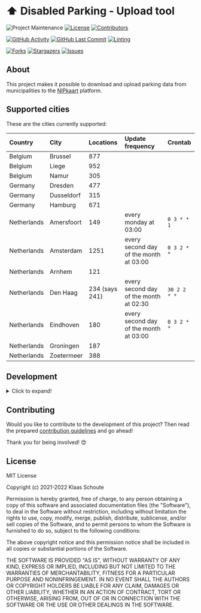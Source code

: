 <!--
*** To avoid retyping too much info. Do a search and replace for the following:
*** github_username, repo_name
-->

# ⬆️ Disabled Parking - Upload tool
<!-- PROJECT SHIELDS -->
![Project Maintenance][maintenance-shield]
[![License][license-shield]](LICENSE.md)
[![Contributors][contributors-shield]][contributors-url]

[![GitHub Activity][commits-shield]][commits]
[![GitHub Last Commit][last-commit-shield]][commits]
[![Linting][linting-shield]][linting-url]

[![Forks][forks-shield]][forks-url]
[![Stargazers][stars-shield]][stars-url]
[![Issues][issues-shield]][issues-url]

## About

This project makes it possible to download and upload parking data from municipalities to the [NIPkaart][nipkaart] platform.

## Supported cities

These are the cities currently supported:

| Country | City | Locations | Update frequency | Crontab |
|:--------|:-----|:----------|:-----------------| :-------|
| Belgium | Brussel | 877 |  |
| Belgium | Liege | 952 |  |
| Belgium | Namur | 305 |  |
| Germany | Dresden | 477 |  |
| Germany | Dusseldorf | 315 |  |
| Germany | Hamburg | 671 |  |
| Netherlands | Amersfoort | 149 | every monday at 03:00 | `0 3 * * 1` |
| Netherlands | Amsterdam | 1251 | every second day of the month at 03:00 | `0 3 2 * *` |
| Netherlands | Arnhem | 121 |  |
| Netherlands | Den Haag | 234 (says 241) | every second day of the month at 02:30 | `30 2 2 * *` |
| Netherlands | Eindhoven | 180 | every second day of the month at 03:00 | `0 3 2 * *` |
| Netherlands | Groningen | 187 |  |
| Netherlands | Zoetermeer | 388 |  |


## Development
<details>
  <summary>Click to expand!</summary>

1. Create a `.env` file
```bash
cp .env.example .env
```
2. Fillout the database credentials and which city you want to upload
3. Create your virtual environment
```bash
python3 -m venv venv
source venv/bin/activate
```
4. Install dependencies
```bash
pip install -r requirements.txt
```

### Build image

```bash
docker build -t parking-[CITY] .
```

### Run the image

```bash
docker run parking-[CITY] -d --restart on-failure --name nipkaart-parking-[CITY]
```

or

```bash
docker stack deploy -c deploy/[CITY].yml parking
```

### Use of pre-commit

This project provides the option to use pre-commit, so that each commit is checked for code review before being pushed through.

Within your virtual environment you can use this command to install it:

```bash
pre-commit install
```

If you want to perform a full check in the meantime:

```bash
pre-commit run --all-files
```

### Crontab

Certain datasets are regularly updated, so that we can update them automatically in the NIPKaart database.

`0 3 1 * *` = Run every first day of the month at 03:00<br>
`30 2 2 * *` = Run every second day of the month at 02:30<br>
`0 3 2 * *` = Run every second day of the month at 03:00<br>
`0 3 * * 1` = Run every monday at 03:00<br>
`30 2 * * 1` = Run every monday at 02:30<br>
`0 3 * * 2` = Run every thuesday at 03:00<br>
`*/2 * * * *` = Run every 2 minutes<br>

Crontab generator: https://crontab.guru

</details>

## Contributing

Would you like to contribute to the development of this project? Then read the prepared [contribution guidelines](CONTRIBUTING.md) and go ahead!

Thank you for being involved! :heart_eyes:

## License

MIT License

Copyright (c) 2021-2022 Klaas Schoute

Permission is hereby granted, free of charge, to any person obtaining a copy
of this software and associated documentation files (the "Software"), to deal
in the Software without restriction, including without limitation the rights
to use, copy, modify, merge, publish, distribute, sublicense, and/or sell
copies of the Software, and to permit persons to whom the Software is
furnished to do so, subject to the following conditions:

The above copyright notice and this permission notice shall be included in all
copies or substantial portions of the Software.

THE SOFTWARE IS PROVIDED "AS IS", WITHOUT WARRANTY OF ANY KIND, EXPRESS OR
IMPLIED, INCLUDING BUT NOT LIMITED TO THE WARRANTIES OF MERCHANTABILITY,
FITNESS FOR A PARTICULAR PURPOSE AND NONINFRINGEMENT. IN NO EVENT SHALL THE
AUTHORS OR COPYRIGHT HOLDERS BE LIABLE FOR ANY CLAIM, DAMAGES OR OTHER
LIABILITY, WHETHER IN AN ACTION OF CONTRACT, TORT OR OTHERWISE, ARISING FROM,
OUT OF OR IN CONNECTION WITH THE SOFTWARE OR THE USE OR OTHER DEALINGS IN THE
SOFTWARE.

[nipkaart]: https://nipkaart.nl

<!-- MARKDOWN LINKS & IMAGES -->
[maintenance-shield]: https://img.shields.io/maintenance/yes/2022.svg
[contributors-shield]: https://img.shields.io/github/contributors/nipkaart/disabled-parking.svg
[contributors-url]: https://github.com/nipkaart/disabled-parking/graphs/contributors
[forks-shield]: https://img.shields.io/github/forks/nipkaart/disabled-parking.svg
[forks-url]: https://github.com/nipkaart/disabled-parking/network/members
[stars-shield]: https://img.shields.io/github/stars/nipkaart/disabled-parking.svg
[stars-url]: https://github.com/nipkaart/disabled-parking/stargazers
[issues-shield]: https://img.shields.io/github/issues/nipkaart/disabled-parking.svg
[issues-url]: https://github.com/nipkaart/disabled-parking/issues
[license-shield]: https://img.shields.io/github/license/nipkaart/disabled-parking.svg
[commits-shield]: https://img.shields.io/github/commit-activity/y/nipkaart/disabled-parking.svg
[commits]: https://github.com/nipkaart/disabled-parking/commits/main
[last-commit-shield]: https://img.shields.io/github/last-commit/nipkaart/disabled-parking.svg
[linting-shield]: https://github.com/nipkaart/disabled-parking/actions/workflows/linting.yml/badge.svg
[linting-url]: https://github.com/nipkaart/disabled-parking/actions/workflows/linting.yml
